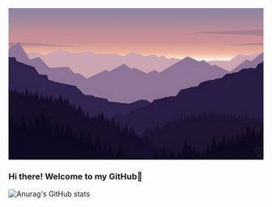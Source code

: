 <a href="URL_REDIRECT" target="blank"><img align="center" src="https://github.com/BhatVaishnavi/BhatVaishnavi/blob/main/2923100.jpg" height="300" width="680" /></a>

### Hi there! Welcome to my GitHub👋

<!--
**BhatVaishnavi/BhatVaishnavi** is a ✨ _special_ ✨ repository because its `README.md` (this file) appears on your GitHub profile.

Here are some ideas to get you started:

- 🔭 I’m currently working on ...
- 🌱 I’m currently learning ...
- 👯 I’m looking to collaborate on ...
- 🤔 I’m looking for help with ...
- 💬 Ask me about ...
- 📫 How to reach me: ...
- 😄 Pronouns: ...
- ⚡ Fun fact: ...
-->
![Anurag's GitHub stats](https://github-readme-stats-git-masterrstaa-rickstaa.vercel.app/api?username=vaishnavibhat&theme=jolly&show_icons=true)
